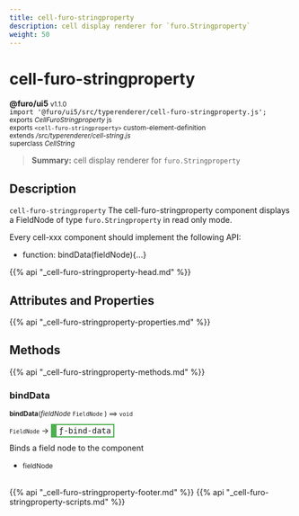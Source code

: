```yaml
---
title: cell-furo-stringproperty
description: cell display renderer for `furo.Stringproperty`
weight: 50
---
```


# cell-furo-stringproperty
**@furo/ui5** <small>v1.1.0</small>
<br>`import '@furo/ui5/src/typerenderer/cell-furo-stringproperty.js';`<small>
<br>exports *CellFuroStringproperty* js
<br>exports `<cell-furo-stringproperty>` custom-element-definition
<br>extends */src/typerenderer/cell-string.js*
<br>superclass *CellString*</small>

> **Summary:** cell display renderer for `furo.Stringproperty`

## Description

`cell-furo-stringproperty`
The cell-furo-stringproperty component displays a FieldNode of type `furo.Stringproperty` in read only mode.

Every cell-xxx component should implement the following API:
- function: bindData(fieldNode){...}

{{% api "_cell-furo-stringproperty-head.md" %}}

## Attributes and Properties
{{% api "_cell-furo-stringproperty-properties.md" %}}




## Methods
{{% api "_cell-furo-stringproperty-methods.md" %}}


### **bindData**
<small>**bindData**(*fieldNode* `FieldNode` ) ⟹ `void`</small>

<small>`FieldNode` </small> →
<span  style="border-width:2px 2px 2px 10px; border-style: solid;border-color:  rgb(76, 175, 80);font-family:monospace; padding:2px 4px;">ƒ-bind-data</span>

Binds a field node to the component

- <small>fieldNode </small>
<br><br>




{{% api "_cell-furo-stringproperty-footer.md" %}}
{{% api "_cell-furo-stringproperty-scripts.md" %}}
